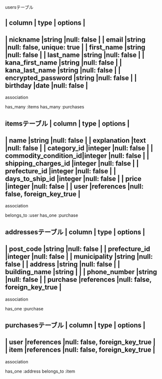 usersテーブル

| column                | type      | options                      |
--------------------------------------------------------------------
| nickname              |string     |null: false                   |
| email                 |string     |null: false, unique: true     |
| first_name            |string     |null: false                   |
| last_name             |string     |null: false                   |
| kana_first_name       |string     |null: false                   |
| kana_last_name        |string     |null: false                   |
| encrypted_password    |string     |null: false                   |
| birthday              |date       |null: false                   |
--------------------------------------------------------------------

association

has_many :items
has_many :purchases

itemsテーブル
| column                | type      | options                       |
---------------------------------------------------------------------
| name                  |string      |null: false                   |
| explanation           |text        |null: false                   |
| category_id           |integer     |null: false                   |
| commodity_condition_id|integer     |null: false                   |
| shipping_charges_id   |integer     |null: false                   |
| prefecture_id         |integer     |null: false                   |
| days_to_ship_id       |integer     |null: false                   |
| price                 |integer     |null: false                   |
| user                  |references  |null: false, foreign_key_true |
---------------------------------------------------------------------


association

belongs_to :user
has_one :purchase




addressesテーブル
| column                | type      | options                       |
---------------------------------------------------------------------
| post_code             |string     |null: false                    |
| prefecture_id         |integer    |null: false                    |
| municipality          |string     |null: false                    |
| address               |string     |null: false                    |
| building_name         |string     |                               |
| phone_number          |string     |null: false                    | 
| purchase              |references |null: false, foreign_key_true  |
---------------------------------------------------------------------

association

has_one :purchase


purchasesテーブル
| column                | type      | options                       |
---------------------------------------------------------------------
| user                  |references  |null: false, foreign_key_true |        
| item              |references  |null: false, foreign_key_true |
---------------------------------------------------------------------

association

has_one :address
belongs_to :item
